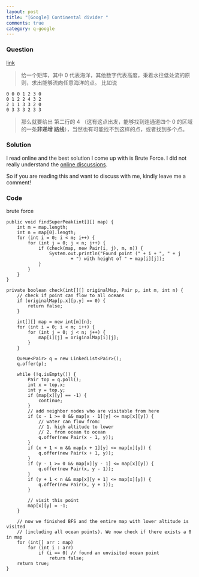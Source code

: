 ```yaml
---
layout: post
title: "[Google] Continental divider "
comments: true
category: q-google
---
```


### Question

[link](http://www.mitbbs.com/article_t1/JobHunting/32882153_0_1.html)

> 给一个矩阵，其中 0 代表海洋，其他数字代表高度，秉着水往低处流的原则，求出能够流向任意海洋的点。 比如说

    0 0 0 1 2 3 0
    0 1 2 2 4 3 2
    2 1 1 3 3 2 0
    0 3 3 3 2 3 3

> 那么就要给出 第二行的 4 （这有这点出发，能够找到连通道四个 0 的区域的一条**非递增
> 路线**），当然也有可能找不到这样的点，或者找到多个点。

### Solution

I read online and the best solution I come up with is Brute Force. I did not really understand the [online discussions](http://www.mitbbs.com/article_t1/JobHunting/32882153_0_1.html).

So if you are reading this and want to discuss with me, kindly leave me a comment!

### Code

brute force

    public void findSuperPeak(int[][] map) {
    	int m = map.length;
    	int n = map[0].length;
    	for (int i = 0; i < m; i++) {
    		for (int j = 0; j < n; j++) {
    			if (check(map, new Pair(i, j), m, n)) {
    				System.out.println("Found point (" + i + ", " + j
    						+ ") with height of " + map[i][j]);
    			}
    		}
    	}
    }

    private boolean check(int[][] originalMap, Pair p, int m, int n) {
    	// check if point can flow to all oceans
    	if (originalMap[p.x][p.y] == 0) {
    		return false;
    	}

    	int[][] map = new int[m][n];
    	for (int i = 0; i < m; i++) {
    		for (int j = 0; j < n; j++) {
    			map[i][j] = originalMap[i][j];
    		}
    	}

    	Queue<Pair> q = new LinkedList<Pair>();
    	q.offer(p);

    	while (!q.isEmpty()) {
    		Pair top = q.poll();
    		int x = top.x;
    		int y = top.y;
    		if (map[x][y] == -1) {
    			continue;
    		}
    		// add neighbor nodes who are visitable from here
    		if (x - 1 >= 0 && map[x - 1][y] <= map[x][y]) {
    			// water can flow from:
    			// 1. high altitude to lower
    			// 2. from ocean to ocean
    			q.offer(new Pair(x - 1, y));
    		}
    		if (x + 1 < m && map[x + 1][y] <= map[x][y]) {
    			q.offer(new Pair(x + 1, y));
    		}
    		if (y - 1 >= 0 && map[x][y - 1] <= map[x][y]) {
    			q.offer(new Pair(x, y - 1));
    		}
    		if (y + 1 < n && map[x][y + 1] <= map[x][y]) {
    			q.offer(new Pair(x, y + 1));
    		}

    		// visit this point
    		map[x][y] = -1;
    	}

    	// now we finished BFS and the entire map with lower altitude is visited
    	// (including all ocean points). We now check if there exists a 0 in map
    	for (int[] arr : map)
    		for (int i : arr)
    			if (i == 0) // found an unvisited ocean point
    				return false;
    	return true;
    }
